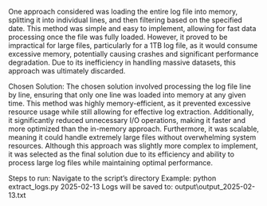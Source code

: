One approach considered was loading the entire log file into memory, splitting it into individual lines, and then filtering based on the specified date. 
This method was simple and easy to implement, allowing for fast data processing once the file was fully loaded. 
However, it proved to be impractical for large files, particularly for a 1TB log file, as it would consume excessive memory, potentially causing crashes and significant performance degradation. 
Due to its inefficiency in handling massive datasets, this approach was ultimately discarded.

Chosen Solution:
The chosen solution involved processing the log file line by line, ensuring that only one line was loaded into memory at any given time. 
This method was highly memory-efficient, as it prevented excessive resource usage while still allowing for effective log extraction. 
Additionally, it significantly reduced unnecessary I/O operations, making it faster and more optimized than the in-memory approach. 
Furthermore, it was scalable, meaning it could handle extremely large files without overwhelming system resources. 
Although this approach was slightly more complex to implement, it was selected as the final solution due to its efficiency and ability to process large log files while maintaining optimal performance.

Steps to run:
Navigate to the script’s directory
Example:
python extract_logs.py 2025-02-13
Logs will be saved to:
output\output_2025-02-13.txt
